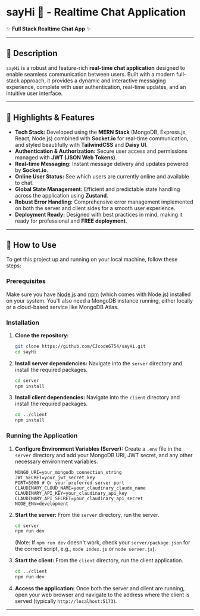 # sayHi 👋 - Realtime Chat Application

✨ **Full Stack Realtime Chat App** ✨

---

## 📄 Description

`sayHi` is a robust and feature-rich **real-time chat application** designed to enable seamless communication between users. Built with a modern full-stack approach, it provides a dynamic and interactive messaging experience, complete with user authentication, real-time updates, and an intuitive user interface.

---

## 🌟 Highlights & Features

* **Tech Stack:** Developed using the **MERN Stack** (MongoDB, Express.js, React, Node.js) combined with **Socket.io** for real-time communication, and styled beautifully with **TailwindCSS** and **Daisy UI**.
* **Authentication & Authorization:** Secure user access and permissions managed with **JWT (JSON Web Tokens)**.
* **Real-time Messaging:** Instant message delivery and updates powered by **Socket.io**.
* **Online User Status:** See which users are currently online and available to chat.
* **Global State Management:** Efficient and predictable state handling across the application using **Zustand**.
* **Robust Error Handling:** Comprehensive error management implemented on both the server and client sides for a smooth user experience.
* **Deployment Ready:** Designed with best practices in mind, making it ready for professional and **FREE deployment**.

---

## 🚀 How to Use

To get this project up and running on your local machine, follow these steps:

### Prerequisites

Make sure you have [Node.js](https://nodejs.org/en/) and [npm](https://www.npmjs.com/) (which comes with Node.js) installed on your system. You'll also need a MongoDB instance running, either locally or a cloud-based service like MongoDB Atlas.

### Installation

1.  **Clone the repository:**
    ```bash
    git clone https://github.com/CJcode6754/sayHi.git
    cd sayHi
    ```

2.  **Install server dependencies:**
    Navigate into the `server` directory and install the required packages.
    ```bash
    cd server
    npm install
    ```

3.  **Install client dependencies:**
    Navigate into the `client` directory and install the required packages.
    ```bash
    cd ../client
    npm install
    ```

### Running the Application

1.  **Configure Environment Variables (Server):**
    Create a `.env` file in the `server` directory and add your MongoDB URI, JWT secret, and any other necessary environment variables.
    ```
    MONGO_URI=your_mongodb_connection_string
    JWT_SECRET=your_jwt_secret_key
    PORT=5000 # Or your preferred server port
    CLAUDINARY_CLOUD_NAME=your_claudinary_claude_name
    CLAUDINARY_API_KEY=your_claudinary_api_key
    CLAUDINARY_API_SECRET=your_claudinary_api_secret
    NODE_ENV=development
    ```

2.  **Start the server:**
    From the `server` directory, run the server.
    ```bash
    cd server
    npm run dev
    ```
    (Note: If `npm run dev` doesn't work, check your `server/package.json` for the correct script, e.g., `node index.js` or `node server.js`).

3.  **Start the client:**
    From the `client` directory, run the client application.
    ```bash
    cd ../client
    npm run dev
    ```

4.  **Access the application:**
    Once both the server and client are running, open your web browser and navigate to the address where the client is served (typically `http://localhost:5173`).

---
